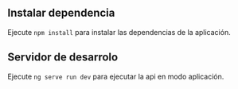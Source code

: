## Instalar dependencia

Ejecute `npm install` para instalar las dependencias de la aplicación.

## Servidor de desarrolo

Ejecute `ng serve run dev` para ejecutar la api en modo aplicación.
